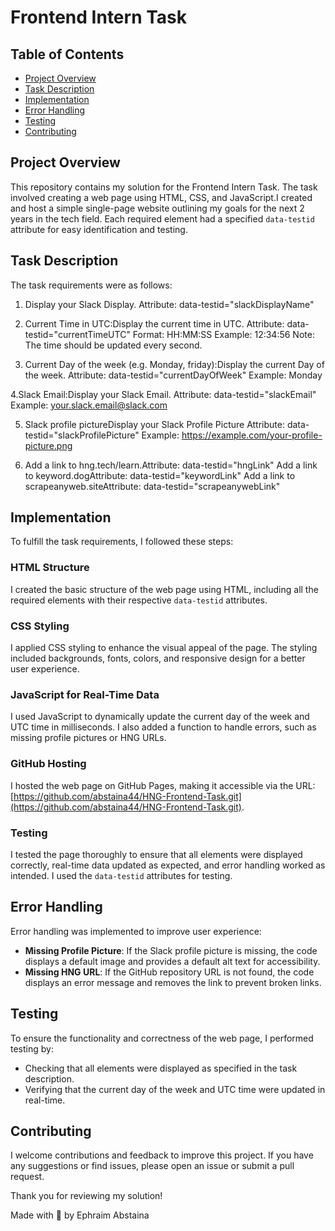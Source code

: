 # Frontend Intern Task

## Table of Contents

- [Project Overview](#project-overview)
- [Task Description](#task-description)
- [Implementation](#implementation)
- [Error Handling](#error-handling)
- [Testing](#testing)
- [Contributing](#contributing)

## Project Overview

This repository contains my solution for the Frontend Intern Task. The task involved creating a web page using HTML, CSS, and JavaScript.I created and host a simple single-page website outlining my goals for the next 2 years in the tech field.
Each required element had a specified `data-testid` attribute for easy identification and testing.

## Task Description

The task requirements were as follows:

1. Display your Slack Display.
Attribute: data-testid="slackDisplayName"

2. Current Time in UTC:Display the current time in UTC.
Attribute: data-testid="currentTimeUTC"
Format: HH:MM:SS
Example: 12:34:56
Note: The time should be updated every second.

3. Current Day of the week (e.g. Monday, friday):Display the current Day of the week.
Attribute: data-testid="currentDayOfWeek"
Example: Monday

4.Slack Email:Display your Slack Email.
Attribute: data-testid="slackEmail"
Example: your.slack.email@slack.com

5. Slack profile pictureDisplay your Slack Profile Picture
Attribute: data-testid="slackProfilePicture"
Example: https://example.com/your-profile-picture.png


6. Add a link to hng.tech/learn.Attribute: data-testid="hngLink"
Add a link to keyword.dogAttribute: data-testid="keywordLink"
Add a link to scrapeanyweb.siteAttribute: data-testid="scrapeanywebLink" 


## Implementation

To fulfill the task requirements, I followed these steps:

### HTML Structure

I created the basic structure of the web page using HTML, including all the required elements with their respective `data-testid` attributes.

### CSS Styling

I applied CSS styling to enhance the visual appeal of the page. The styling included backgrounds, fonts, colors, and responsive design for a better user experience.

### JavaScript for Real-Time Data

I used JavaScript to dynamically update the current day of the week and UTC time in milliseconds. I also added a function to handle errors, such as missing profile pictures or HNG URLs.

### GitHub Hosting

I hosted the web page on GitHub Pages, making it accessible via the URL: [https://github.com/abstaina44/HNG-Frontend-Task.git](https://github.com/abstaina44/HNG-Frontend-Task.git).

### Testing

I tested the page thoroughly to ensure that all elements were displayed correctly, real-time data updated as expected, and error handling worked as intended. I used the `data-testid` attributes for testing.

## Error Handling

Error handling was implemented to improve user experience:

- **Missing Profile Picture**: If the Slack profile picture is missing, the code displays a default image and provides a default alt text for accessibility.
- **Missing HNG URL**: If the GitHub repository URL is not found, the code displays an error message and removes the link to prevent broken links.

## Testing

To ensure the functionality and correctness of the web page, I performed testing by:

- Checking that all elements were displayed as specified in the task description.
- Verifying that the current day of the week and UTC time were updated in real-time.

## Contributing

I welcome contributions and feedback to improve this project. If you have any suggestions or find issues, please open an issue or submit a pull request.

Thank you for reviewing my solution!

Made with 🤍 by Ephraim Abstaina
